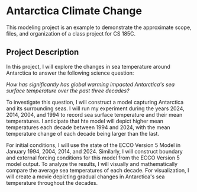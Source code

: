# Antarctica Climate Change 
This modeling project is an example to demonstrate the approximate scope, files, and organization of a class project for CS 185C.

## Project Description
In this project, I will explore the changes in sea temperature around Antarctica to answer the following science question:

*How has significantly has global warming impacted Antarctica's sea surface temperature over the past three decades?*

To investigate this question, I will construct a model capturing Antarctica and its surrounding seas. I will run my experiment during the years 2024, 2014, 2004, and 1994 to record sea surface temperature and their mean temperatures. I anticipate that hte model will depict higher mean temperatures each decade between 1994 and 2024, with the mean temperature change of each decade being larger than the last. 

For initial conditions, I will use the state of the ECCO Version 5 Model in January 1994, 2004, 2014, and 2024. Similarly, I will construct boundary and external forcing conditions for this model from the ECCO Version 5 model output. To analyze the results, I will visually and mathematically compare the average sea temperatures of each decade. For visualization, I will create a movie depicting gradual changes in Antarctica's sea temperature throughout the decades. 

